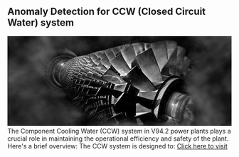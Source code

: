 ## Anomaly Detection for CCW (Closed Circuit Water) system
![Anomaly Detection](pic/index_im01.jpg)
The Component Cooling Water (CCW) system in V94.2 power plants plays a crucial role in maintaining the operational efficiency and safety of the plant. Here's a brief overview:
The CCW system is designed to:
[Click here to visit](https://reza-pishva-ccw-anomally-detection-g13.streamlit.app/) 

